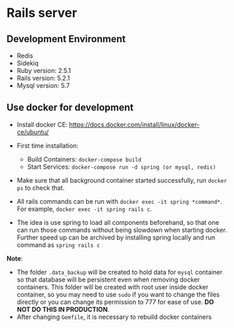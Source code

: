 # Rails server

## Development Environment
* Redis
* Sidekiq
* Ruby version: 2.5.1
* Rails version: 5.2.1
* Mysql version: 5.7

## Use docker for development

- Install docker CE: https://docs.docker.com/install/linux/docker-ce/ubuntu/
- First time installation:

    - Build Containers: `docker-compose build` 
    - Start Services: `docker-compose run -d spring (or mysql, redis)`

- Make sure that all background container started successfully, run `docker ps` to check that.
- All rails commands can be run with `docker exec -it spring *command*`. For example, `docker exec -it spring rails c`.
- The idea is use spring to load all components beforehand, so that one can run those commands without being slowdown when starting docker.
Further speed up can be archived by installing spring locally and run command as `spring rails c`

**Note**:

- The folder `.data_backup` will be created to hold data for `mysql` container so that database will be persistent even when removing docker containers. 
This folder will be created with root user inside docker container, so you may need to use `sudo` if you want to change the files directly or you can change its permission to 777 for ease of use. **DO NOT DO THIS IN PRODUCTION**.
- After changing `Gemfile`, it is necessary to rebuild docker containers

